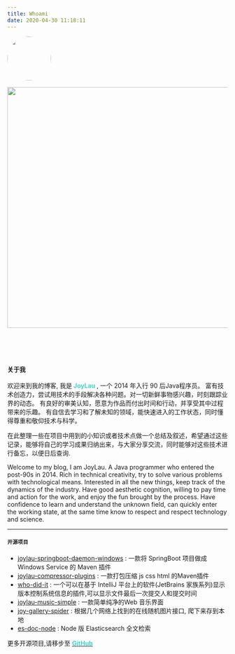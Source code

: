 ```yaml
---
title: Whoami
date: 2020-04-30 11:18:11
---
```

<style>
  .my-links {display: flex; justify-content: center; align-content: center; margin-top: 30px; width: 100%;}
  .my-links a {display: flex; color: #000; padding: 2px 10px;border-bottom:none !important;}
  .my-links a:after {display: none;}
  .my-links a:hover {backround: #ddd;}
  .my-links a span {font-size: 28px;}
  .img-center {margin: 0 auto;}
  .dark-obsidian .article .main .content {
    padding: 0 6rem;
  }
  @media screen and (max-width: 1200px) {
    .dark-obsidian .article .main .content {
      padding: 0 0.5rem;
    }
  }
</style>

<img alt='' class="img-center no-image-caption" draggable="false" src="http://image.joylau.cn/blog/JoyLau.jpg" style="height: 100px; width: 100px; border-radius: 50%; margin-bottom: 15px">

<img alt='' class="img-center no-image-caption" draggable="false" style="padding-bottom: 2em;" src="//image.joylau.cn/blog/undraw_programming_2svr.svg" height="550" width="550/">

<div class="my-links">
  <a class="gradient-text" href="mailto:2587038142.liu@gmail.com" target="_blank" rel="noopener"><span class=" iconfont icon-email-fill"></span></a>
  <a class="gradient-text" href="https://github.com/JoyLau" target="_blank" rel="noopener"><span class=" iconfont icon-github"></span></a>
  <a class="gradient-text" href="https://twitter.com/FailingLiu" target="_blank" rel="noopener"><span class=" iconfont icon-twitter"></span></a>
</div>

### `关于我`
欢迎来到我的博客, 我是<b style="color: #42d2ca"> **JoyLau** </b>,
一个 2014 年入行 90 后Java程序员。
富有技术创造力，尝试用技术的手段解决各种问题。对一切新鲜事物感兴趣，时刻跟踪业界的动态。
有良好的审美认知，愿意为作品而付出时间和行动，并享受其中过程带来的乐趣。
有自信去学习和了解未知的领域，能快速进入的工作状态，同时懂得尊重和敬仰技术与科学。    

在此整理一些在项目中用到的小知识或者技术点做一个总结及叙述，希望通过这些记录，能够将自己的学习成果归纳出来，与大家分享交流，同时能够对这些技术进行备忘，以便日后查询.  


Welcome to my blog, I am JoyLau.
A Java programmer who entered the post-90s in 2014.
Rich in technical creativity, try to solve various problems with technological means. Interested in all the new things, keep track of the dynamics of the industry.
Have good aesthetic cognition, willing to pay time and action for the work, and enjoy the fun brought by the process.
Have confidence to learn and understand the unknown field, can quickly enter the working state, at the same time know to respect and respect technology and science.

<hr></hr>

#### `开源项目`

- [joylau-springboot-daemon-windows](https://github.com/JoyLau/joylau-springboot-daemon-windows) : 一款将 SpringBoot 项目做成Windows Service 的 Maven 插件
- [joylau-compressor-plugins](https://github.com/JoyLau/joylau-compressor-plugins) : 一款打包压缩 js css html 的Maven插件
- [who-did-it](https://github.com/JoyLau/who-did-it) : 一个可以在基于 IntelliJ 平台上的软件(JetBrains 家族系列)显示版本控制系统信息的插件,可以显示文件最后一次提交人和提交时间
- [joylau-music-simple](https://github.com/JoyLau/joylau-music-simple) : 一款简单纯净的Web 音乐界面
- [joy-gallery-spider](https://github.com/JoyLau/joy-gallery-spider) : 根据几个网络上找到的在线随机图片接口, 爬下来存到本地
- [es-doc-node](https://github.com/JoyLau/es-doc-node) : Node 版 Elasticsearch 全文检索

更多开源项目,请移步至 <a class="gradient-text" href="https://github.com/JoyLau" target="_blank"><b style="color: #42d2ca"> **GitHub** </b></a>  
